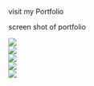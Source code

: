 visit my Portfolio

screen shot of portfolio

<img src="https://user-images.githubusercontent.com/46772783/110486427-a73b2e00-8112-11eb-939f-06b9d3777fcd.png"/><br>
<img src="https://user-images.githubusercontent.com/46772783/110486443-a904f180-8112-11eb-93fe-3e47af0b381a.png"/><br>
<img src="https://user-images.githubusercontent.com/46772783/110486448-aa361e80-8112-11eb-9fa4-c19e8ce44cd8.png"/><br>
<img src="https://user-images.githubusercontent.com/46772783/110486452-ab674b80-8112-11eb-968c-c4415bd4b00d.png"/><br>
<img src="https://user-images.githubusercontent.com/46772783/110486458-abffe200-8112-11eb-92ac-aeb45150c709.png"/>
